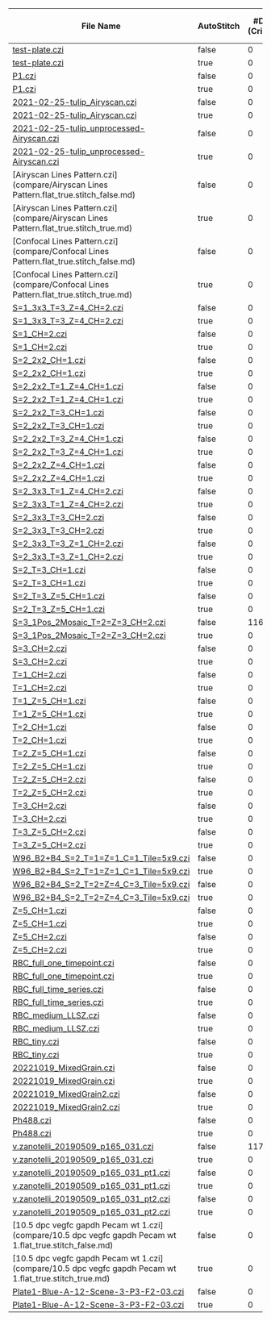 |File Name|AutoStitch|#Diffs<br>(Critical)|#Diffs|Mem Gain|Init Time Gain|Read Time Gain|
|---------|----------|--------------------|------|--------|--------------|--------------|
|[test-plate.czi](compare/test-plate.flat_true.stitch_false.md)|false|0|99|1.3|0.3|0.9|
|[test-plate.czi](compare/test-plate.flat_true.stitch_true.md)|true|0|99|1.3|0.4|1.0|
|[P1.czi](compare/P1.flat_true.stitch_false.md)|false|0|238|1.8|1.6|1.9|
|[P1.czi](compare/P1.flat_true.stitch_true.md)|true|0|238|1.8|2.2|1.8|
|[2021-02-25-tulip_Airyscan.czi](compare/2021-02-25-tulip_Airyscan.flat_true.stitch_false.md)|false|0|87|1.7|1.2|1.3|
|[2021-02-25-tulip_Airyscan.czi](compare/2021-02-25-tulip_Airyscan.flat_true.stitch_true.md)|true|0|87|1.7|1.0|1.2|
|[2021-02-25-tulip_unprocessed-Airyscan.czi](compare/2021-02-25-tulip_unprocessed-Airyscan.flat_true.stitch_false.md)|false|0|5379|2.1|1.0|1.7|
|[2021-02-25-tulip_unprocessed-Airyscan.czi](compare/2021-02-25-tulip_unprocessed-Airyscan.flat_true.stitch_true.md)|true|0|5379|2.1|1.9|1.1|
|[Airyscan Lines Pattern.czi](compare/Airyscan Lines Pattern.flat_true.stitch_false.md)|false|0|7|1.6|1.5|1.2|
|[Airyscan Lines Pattern.czi](compare/Airyscan Lines Pattern.flat_true.stitch_true.md)|true|0|7|1.6|1.0|1.2|
|[Confocal Lines Pattern.czi](compare/Confocal Lines Pattern.flat_true.stitch_false.md)|false|0|7|1.6|1.0|1.2|
|[Confocal Lines Pattern.czi](compare/Confocal Lines Pattern.flat_true.stitch_true.md)|true|0|7|1.6|1.2|1.3|
|[S=1_3x3_T=3_Z=4_CH=2.czi](compare/S=1_3x3_T=3_Z=4_CH=2.flat_true.stitch_false.md)|false|0|207|1.4|1.4|1.1|
|[S=1_3x3_T=3_Z=4_CH=2.czi](compare/S=1_3x3_T=3_Z=4_CH=2.flat_true.stitch_true.md)|true|0|175|1.4|1.6|1.1|
|[S=1_CH=2.czi](compare/S=1_CH=2.flat_true.stitch_false.md)|false|0|1|1.3|1.5|1.3|
|[S=1_CH=2.czi](compare/S=1_CH=2.flat_true.stitch_true.md)|true|0|1|1.3|1.5|1.3|
|[S=2_2x2_CH=1.czi](compare/S=2_2x2_CH=1.flat_true.stitch_false.md)|false|0|8|1.3|0.9|1.1|
|[S=2_2x2_CH=1.czi](compare/S=2_2x2_CH=1.flat_true.stitch_true.md)|true|0|28|1.3|0.9|1.2|
|[S=2_2x2_T=1_Z=4_CH=1.czi](compare/S=2_2x2_T=1_Z=4_CH=1.flat_true.stitch_false.md)|false|0|32|1.3|0.9|1.1|
|[S=2_2x2_T=1_Z=4_CH=1.czi](compare/S=2_2x2_T=1_Z=4_CH=1.flat_true.stitch_true.md)|true|0|72|1.3|0.8|1.3|
|[S=2_2x2_T=3_CH=1.czi](compare/S=2_2x2_T=3_CH=1.flat_true.stitch_false.md)|false|0|24|1.3|0.8|1.0|
|[S=2_2x2_T=3_CH=1.czi](compare/S=2_2x2_T=3_CH=1.flat_true.stitch_true.md)|true|0|56|1.3|1.0|1.2|
|[S=2_2x2_T=3_Z=4_CH=1.czi](compare/S=2_2x2_T=3_Z=4_CH=1.flat_true.stitch_false.md)|false|0|96|1.3|1.3|1.1|
|[S=2_2x2_T=3_Z=4_CH=1.czi](compare/S=2_2x2_T=3_Z=4_CH=1.flat_true.stitch_true.md)|true|0|184|1.3|1.1|1.3|
|[S=2_2x2_Z=4_CH=1.czi](compare/S=2_2x2_Z=4_CH=1.flat_true.stitch_false.md)|false|0|32|1.3|1.0|1.2|
|[S=2_2x2_Z=4_CH=1.czi](compare/S=2_2x2_Z=4_CH=1.flat_true.stitch_true.md)|true|0|72|1.3|1.0|1.2|
|[S=2_3x3_T=1_Z=4_CH=2.czi](compare/S=2_3x3_T=1_Z=4_CH=2.flat_true.stitch_false.md)|false|0|126|1.3|0.8|1.1|
|[S=2_3x3_T=1_Z=4_CH=2.czi](compare/S=2_3x3_T=1_Z=4_CH=2.flat_true.stitch_true.md)|true|0|126|1.4|1.1|1.1|
|[S=2_3x3_T=3_CH=2.czi](compare/S=2_3x3_T=3_CH=2.flat_true.stitch_false.md)|false|0|90|1.3|0.8|1.0|
|[S=2_3x3_T=3_CH=2.czi](compare/S=2_3x3_T=3_CH=2.flat_true.stitch_true.md)|true|0|96|1.4|1.2|1.0|
|[S=2_3x3_T=3_Z=1_CH=2.czi](compare/S=2_3x3_T=3_Z=1_CH=2.flat_true.stitch_false.md)|false|0|90|1.3|0.8|1.0|
|[S=2_3x3_T=3_Z=1_CH=2.czi](compare/S=2_3x3_T=3_Z=1_CH=2.flat_true.stitch_true.md)|true|0|98|1.4|1.1|1.1|
|[S=2_T=3_CH=1.czi](compare/S=2_T=3_CH=1.flat_true.stitch_false.md)|false|0|6|1.3|0.9|1.1|
|[S=2_T=3_CH=1.czi](compare/S=2_T=3_CH=1.flat_true.stitch_true.md)|true|0|6|1.3|1.1|1.2|
|[S=2_T=3_Z=5_CH=1.czi](compare/S=2_T=3_Z=5_CH=1.flat_true.stitch_false.md)|false|0|30|1.3|1.0|1.1|
|[S=2_T=3_Z=5_CH=1.czi](compare/S=2_T=3_Z=5_CH=1.flat_true.stitch_true.md)|true|0|30|1.3|1.0|1.1|
|[S=3_1Pos_2Mosaic_T=2=Z=3_CH=2.czi](compare/S=3_1Pos_2Mosaic_T=2=Z=3_CH=2.flat_true.stitch_false.md)|false|116|1950|1.5|0.8|1.6|
|[S=3_1Pos_2Mosaic_T=2=Z=3_CH=2.czi](compare/S=3_1Pos_2Mosaic_T=2=Z=3_CH=2.flat_true.stitch_true.md)|true|0|193|1.5|1.4|1.3|
|[S=3_CH=2.czi](compare/S=3_CH=2.flat_true.stitch_false.md)|false|0|3|1.3|1.1|1.2|
|[S=3_CH=2.czi](compare/S=3_CH=2.flat_true.stitch_true.md)|true|0|3|1.3|0.9|1.1|
|[T=1_CH=2.czi](compare/T=1_CH=2.flat_true.stitch_false.md)|false|0|1|1.3|1.6|1.2|
|[T=1_CH=2.czi](compare/T=1_CH=2.flat_true.stitch_true.md)|true|0|1|1.3|1.5|1.3|
|[T=1_Z=5_CH=1.czi](compare/T=1_Z=5_CH=1.flat_true.stitch_false.md)|false|0|4|1.3|1.0|1.0|
|[T=1_Z=5_CH=1.czi](compare/T=1_Z=5_CH=1.flat_true.stitch_true.md)|true|0|4|1.3|1.0|1.1|
|[T=2_CH=1.czi](compare/T=2_CH=1.flat_true.stitch_false.md)|false|0|1|1.3|1.4|1.3|
|[T=2_CH=1.czi](compare/T=2_CH=1.flat_true.stitch_true.md)|true|0|1|1.3|1.2|1.4|
|[T=2_Z=5_CH=1.czi](compare/T=2_Z=5_CH=1.flat_true.stitch_false.md)|false|0|9|1.3|0.9|1.1|
|[T=2_Z=5_CH=1.czi](compare/T=2_Z=5_CH=1.flat_true.stitch_true.md)|true|0|9|1.3|1.1|1.2|
|[T=2_Z=5_CH=2.czi](compare/T=2_Z=5_CH=2.flat_true.stitch_false.md)|false|0|19|1.3|1.1|1.1|
|[T=2_Z=5_CH=2.czi](compare/T=2_Z=5_CH=2.flat_true.stitch_true.md)|true|0|19|1.3|1.1|1.2|
|[T=3_CH=2.czi](compare/T=3_CH=2.flat_true.stitch_false.md)|false|0|5|1.3|1.0|1.1|
|[T=3_CH=2.czi](compare/T=3_CH=2.flat_true.stitch_true.md)|true|0|5|1.3|0.9|1.5|
|[T=3_Z=5_CH=2.czi](compare/T=3_Z=5_CH=2.flat_true.stitch_false.md)|false|0|29|1.3|1.1|0.9|
|[T=3_Z=5_CH=2.czi](compare/T=3_Z=5_CH=2.flat_true.stitch_true.md)|true|0|29|1.3|0.9|1.2|
|[W96_B2+B4_S=2_T=1=Z=1_C=1_Tile=5x9.czi](compare/W96_B2+B4_S=2_T=1=Z=1_C=1_Tile=5x9.flat_true.stitch_false.md)|false|0|90|1.3|0.4|1.0|
|[W96_B2+B4_S=2_T=1=Z=1_C=1_Tile=5x9.czi](compare/W96_B2+B4_S=2_T=1=Z=1_C=1_Tile=5x9.flat_true.stitch_true.md)|true|0|50|1.4|0.9|1.1|
|[W96_B2+B4_S=2_T=2=Z=4_C=3_Tile=5x9.czi](compare/W96_B2+B4_S=2_T=2=Z=4_C=3_Tile=5x9.flat_true.stitch_false.md)|false|0|1980|1.9|1.2|1.1|
|[W96_B2+B4_S=2_T=2=Z=4_C=3_Tile=5x9.czi](compare/W96_B2+B4_S=2_T=2=Z=4_C=3_Tile=5x9.flat_true.stitch_true.md)|true|0|552|2.5|2.4|1.2|
|[Z=5_CH=1.czi](compare/Z=5_CH=1.flat_true.stitch_false.md)|false|0|4|1.3|1.0|0.9|
|[Z=5_CH=1.czi](compare/Z=5_CH=1.flat_true.stitch_true.md)|true|0|4|1.3|1.0|1.2|
|[Z=5_CH=2.czi](compare/Z=5_CH=2.flat_true.stitch_false.md)|false|0|9|1.3|0.9|0.8|
|[Z=5_CH=2.czi](compare/Z=5_CH=2.flat_true.stitch_true.md)|true|0|9|1.3|1.0|1.2|
|[RBC_full_one_timepoint.czi](compare/RBC_full_one_timepoint.flat_true.stitch_false.md)|false|0|1642|1.7|2.7|4.4|
|[RBC_full_one_timepoint.czi](compare/RBC_full_one_timepoint.flat_true.stitch_true.md)|true|0|1642|1.7|2.7|1.7|
|[RBC_full_time_series.czi](compare/RBC_full_time_series.flat_true.stitch_false.md)|false|0|4976|2.1|5.1|4.4|
|[RBC_full_time_series.czi](compare/RBC_full_time_series.flat_true.stitch_true.md)|true|0|4976|2.1|4.6|1.9|
|[RBC_medium_LLSZ.czi](compare/RBC_medium_LLSZ.flat_true.stitch_false.md)|false|0|8310|2.3|5.5|6.1|
|[RBC_medium_LLSZ.czi](compare/RBC_medium_LLSZ.flat_true.stitch_true.md)|true|0|8310|2.3|5.5|2.2|
|[RBC_tiny.czi](compare/RBC_tiny.flat_true.stitch_false.md)|false|0|1642|1.7|2.6|3.7|
|[RBC_tiny.czi](compare/RBC_tiny.flat_true.stitch_true.md)|true|0|1642|1.7|2.9|1.6|
|[20221019_MixedGrain.czi](compare/20221019_MixedGrain.flat_true.stitch_false.md)|false|0|219|1.8|1.5|1.2|
|[20221019_MixedGrain.czi](compare/20221019_MixedGrain.flat_true.stitch_true.md)|true|0|219|1.8|1.5|1.2|
|[20221019_MixedGrain2.czi](compare/20221019_MixedGrain2.flat_true.stitch_false.md)|false|0|411|1.9|1.4|1.4|
|[20221019_MixedGrain2.czi](compare/20221019_MixedGrain2.flat_true.stitch_true.md)|true|0|411|1.9|1.0|1.5|
|[Ph488.czi](compare/Ph488.flat_true.stitch_false.md)|false|0|167|1.7|1.0|1.5|
|[Ph488.czi](compare/Ph488.flat_true.stitch_true.md)|true|0|167|1.7|1.2|1.3|
|[v.zanotelli_20190509_p165_031.czi](compare/v.zanotelli_20190509_p165_031.flat_true.stitch_false.md)|false|117|1493|1.1|0.7|1.3|
|[v.zanotelli_20190509_p165_031.czi](compare/v.zanotelli_20190509_p165_031.flat_true.stitch_true.md)|true|0|186|1.1|1.1|1.4|
|[v.zanotelli_20190509_p165_031_pt1.czi](compare/v.zanotelli_20190509_p165_031_pt1.flat_true.stitch_false.md)|false|0|0|1.2|1.4|0.9|
|[v.zanotelli_20190509_p165_031_pt1.czi](compare/v.zanotelli_20190509_p165_031_pt1.flat_true.stitch_true.md)|true|0|0|1.2|1.3|1.3|
|[v.zanotelli_20190509_p165_031_pt2.czi](compare/v.zanotelli_20190509_p165_031_pt2.flat_true.stitch_false.md)|false|0|6|1.2|0.6|1.0|
|[v.zanotelli_20190509_p165_031_pt2.czi](compare/v.zanotelli_20190509_p165_031_pt2.flat_true.stitch_true.md)|true|0|6|1.2|1.3|1.1|
|[10.5 dpc vegfc gapdh Pecam wt 1.czi](compare/10.5 dpc vegfc gapdh Pecam wt 1.flat_true.stitch_false.md)|false|0|0|1.4|1.1|1.1|
|[10.5 dpc vegfc gapdh Pecam wt 1.czi](compare/10.5 dpc vegfc gapdh Pecam wt 1.flat_true.stitch_true.md)|true|0|0|1.4|1.0|0.9|
|[Plate1-Blue-A-12-Scene-3-P3-F2-03.czi](compare/Plate1-Blue-A-12-Scene-3-P3-F2-03.flat_true.stitch_false.md)|false|0|62|1.3|1.0|1.3|
|[Plate1-Blue-A-12-Scene-3-P3-F2-03.czi](compare/Plate1-Blue-A-12-Scene-3-P3-F2-03.flat_true.stitch_true.md)|true|0|62|1.3|1.1|1.2|
